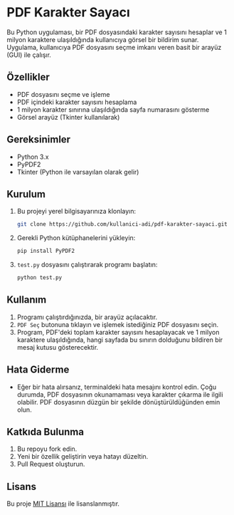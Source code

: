 # PDF Karakter Sayacı

Bu Python uygulaması, bir PDF dosyasındaki karakter sayısını hesaplar ve 1 milyon karaktere ulaşıldığında kullanıcıya görsel bir bildirim sunar. Uygulama, kullanıcıya PDF dosyasını seçme imkanı veren basit bir arayüz (GUI) ile çalışır.

## Özellikler

- PDF dosyasını seçme ve işleme
- PDF içindeki karakter sayısını hesaplama
- 1 milyon karakter sınırına ulaşıldığında sayfa numarasını gösterme
- Görsel arayüz (Tkinter kullanılarak)

## Gereksinimler

- Python 3.x
- PyPDF2
- Tkinter (Python ile varsayılan olarak gelir)

## Kurulum

1. Bu projeyi yerel bilgisayarınıza klonlayın:
   ```bash
   git clone https://github.com/kullanici-adi/pdf-karakter-sayaci.git
   ```

2. Gerekli Python kütüphanelerini yükleyin:
   ```bash
   pip install PyPDF2
   ```

3. `test.py` dosyasını çalıştırarak programı başlatın:
   ```bash
   python test.py
   ```

## Kullanım

1. Programı çalıştırdığınızda, bir arayüz açılacaktır.
2. `PDF Seç` butonuna tıklayın ve işlemek istediğiniz PDF dosyasını seçin.
3. Program, PDF'deki toplam karakter sayısını hesaplayacak ve 1 milyon karaktere ulaşıldığında, hangi sayfada bu sınırın dolduğunu bildiren bir mesaj kutusu gösterecektir.

## Hata Giderme

- Eğer bir hata alırsanız, terminaldeki hata mesajını kontrol edin. Çoğu durumda, PDF dosyasının okunamaması veya karakter çıkarma ile ilgili olabilir. PDF dosyasının düzgün bir şekilde dönüştürüldüğünden emin olun.

## Katkıda Bulunma

1. Bu repoyu fork edin.
2. Yeni bir özellik geliştirin veya hatayı düzeltin.
3. Pull Request oluşturun.

## Lisans

Bu proje [MIT Lisansı](LICENSE) ile lisanslanmıştır.
